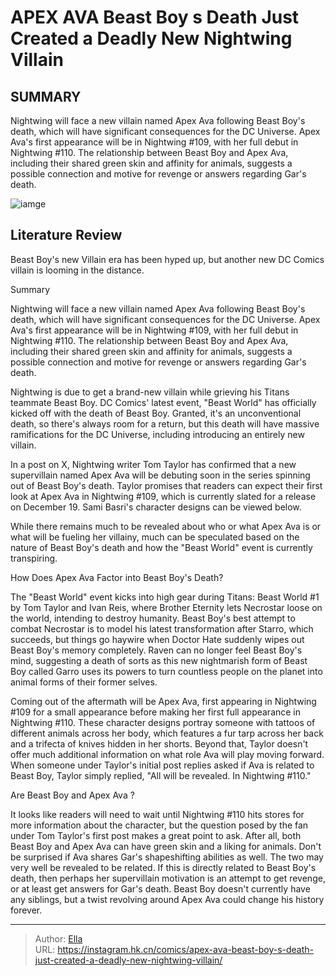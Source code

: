 # APEX AVA Beast Boy s Death Just Created a Deadly New Nightwing Villain


## SUMMARY 



  Nightwing will face a new villain named Apex Ava following Beast Boy&#39;s death, which will have significant consequences for the DC Universe.   Apex Ava&#39;s first appearance will be in Nightwing #109, with her full debut in Nightwing #110.   The relationship between Beast Boy and Apex Ava, including their shared green skin and affinity for animals, suggests a possible connection and motive for revenge or answers regarding Gar&#39;s death.  

![iamge](https://static1.srcdn.com/wordpress/wp-content/uploads/2023/11/titans-beast-boy-rip-death-beast-world-teen-titans.jpg)

## Literature Review

Beast Boy&#39;s new Villain era has been hyped up, but another new DC Comics villain is looming in the distance.





Summary

  Nightwing will face a new villain named Apex Ava following Beast Boy&#39;s death, which will have significant consequences for the DC Universe.   Apex Ava&#39;s first appearance will be in Nightwing #109, with her full debut in Nightwing #110.   The relationship between Beast Boy and Apex Ava, including their shared green skin and affinity for animals, suggests a possible connection and motive for revenge or answers regarding Gar&#39;s death.  







Nightwing is due to get a brand-new villain while grieving his Titans teammate Beast Boy. DC Comics&#39; latest event, &#34;Beast World&#34; has officially kicked off with the death of Beast Boy. Granted, it&#39;s an unconventional death, so there&#39;s always room for a return, but this death will have massive ramifications for the DC Universe, including introducing an entirely new villain.

In a post on X, Nightwing writer Tom Taylor has confirmed that a new supervillain named Apex Ava will be debuting soon in the series spinning out of Beast Boy&#39;s death. Taylor promises that readers can expect their first look at Apex Ava in Nightwing #109, which is currently slated for a release on December 19. Sami Basri&#39;s character designs can be viewed below.


 




While there remains much to be revealed about who or what Apex Ava is or what will be fueling her villainy, much can be speculated based on the nature of Beast Boy&#39;s death and how the &#34;Beast World&#34; event is currently transpiring.


 How Does Apex Ava Factor into Beast Boy&#39;s Death? 
          

The &#34;Beast World&#34; event kicks into high gear during Titans: Beast World #1 by Tom Taylor and Ivan Reis, where Brother Eternity lets Necrostar loose on the world, intending to destroy humanity. Beast Boy&#39;s best attempt to combat Necrostar is to model his latest transformation after Starro, which succeeds, but things go haywire when Doctor Hate suddenly wipes out Beast Boy&#39;s memory completely. Raven can no longer feel Beast Boy&#39;s mind, suggesting a death of sorts as this new nightmarish form of Beast Boy called Garro uses its powers to turn countless people on the planet into animal forms of their former selves.




Coming out of the aftermath will be Apex Ava, first appearing in Nightwing #109 for a small appearance before making her first full appearance in Nightwing #110. These character designs portray someone with tattoos of different animals across her body, which features a fur tarp across her back and a trifecta of knives hidden in her shorts. Beyond that, Taylor doesn&#39;t offer much additional information on what role Ava will play moving forward. When someone under Taylor&#39;s initial post replies asked if Ava is related to Beast Boy, Taylor simply replied, &#34;All will be revealed. In Nightwing #110.&#34;



 Are Beast Boy and Apex Ava  ? 
          

It looks like readers will need to wait until Nightwing #110 hits stores for more information about the character, but the question posed by the fan under Tom Taylor&#39;s first post makes a great point to ask. After all, both Beast Boy and Apex Ava can have green skin and a liking for animals. Don&#39;t be surprised if Ava shares Gar&#39;s shapeshifting abilities as well. The two may very well be revealed to be related. If this is directly related to Beast Boy&#39;s death, then perhaps her supervillain motivation is an attempt to get revenge, or at least get answers for Gar&#39;s death. Beast Boy doesn&#39;t currently have any siblings, but a twist revolving around Apex Ava could change his history forever.






---

> Author: [Ella](https://instagram.hk.cn/)  
> URL: https://instagram.hk.cn/comics/apex-ava-beast-boy-s-death-just-created-a-deadly-new-nightwing-villain/  

